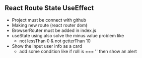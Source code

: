 ## React Route State UseEffect

* Project must be connect with github
* Making new route (react router dom)
* BrowserRouter must be added in index.js
* useState using also solve the minus value problem like
  * not lessThan 0 & not getterThan 10
* Show the input user info as a card
  * add some condition like if roll is === '' then show an alert